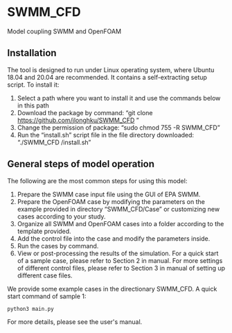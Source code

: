 # SWMM_CFD
Model coupling SWMM and OpenFOAM
## Installation
The tool is designed to run under Linux operating system, where Ubuntu 18.04 and 20.04 are recommended. It contains a self-extracting setup script. To install it:
1. Select a path where you want to install it and use the commands below in this path
2. Download the package by command:
“git clone https://github.com/jlonghku/SWMM_CFD ”
3. Change the permission of package: “sudo chmod 755 -R SWMM_CFD”
4. Run the “install.sh” script file in the file directory downloaded: “./SWMM_CFD /install.sh”
## General steps of model operation
The following are the most common steps for using this model:
1. Prepare the SWMM case input file using the GUI of EPA SWMM.
2. Prepare the OpenFOAM case by modifying the parameters on the example provided in directory “SWMM_CFD/Case” or customizing new cases according to your study.
3. Organize all SWMM and OpenFOAM cases into a folder according to the template provided. 
4. Add the control file into the case and modify the parameters inside.
5. Run the cases by command.
6. View or post-processing the results of the simulation.
For a quick start of a sample case, please refer to Section 2 in manual. For more settings of different control files, please refer to Section 3 in manual of setting up different case files.

We provide some example cases in the directionary SWMM_CFD. A quick start command of sample 1:
```python
python3 main.py
```

For more details, please see the user's manual. 

